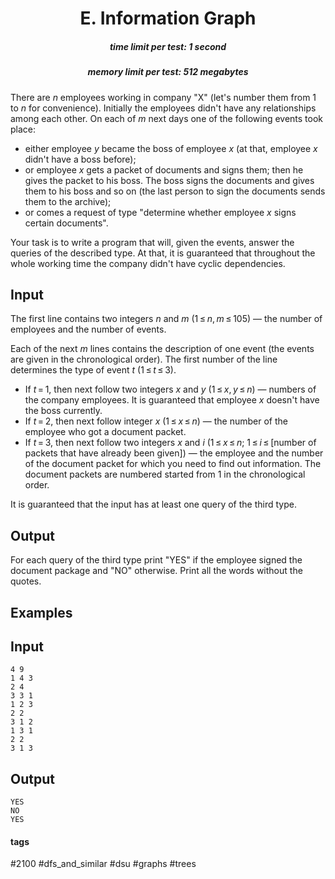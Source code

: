 <h1 style='text-align: center;'> E. Information Graph</h1>

<h5 style='text-align: center;'>time limit per test: 1 second</h5>
<h5 style='text-align: center;'>memory limit per test: 512 megabytes</h5>

There are *n* employees working in company "X" (let's number them from 1 to *n* for convenience). Initially the employees didn't have any relationships among each other. On each of *m* next days one of the following events took place:

* either employee *y* became the boss of employee *x* (at that, employee *x* didn't have a boss before);
* or employee *x* gets a packet of documents and signs them; then he gives the packet to his boss. The boss signs the documents and gives them to his boss and so on (the last person to sign the documents sends them to the archive);
* or comes a request of type "determine whether employee *x* signs certain documents".

Your task is to write a program that will, given the events, answer the queries of the described type. At that, it is guaranteed that throughout the whole working time the company didn't have cyclic dependencies.

## Input

The first line contains two integers *n* and *m* (1 ≤ *n*, *m* ≤ 105) — the number of employees and the number of events. 

Each of the next *m* lines contains the description of one event (the events are given in the chronological order). The first number of the line determines the type of event *t* (1 ≤ *t* ≤ 3). 

* If *t* = 1, then next follow two integers *x* and *y* (1 ≤ *x*, *y* ≤ *n*) — numbers of the company employees. It is guaranteed that employee *x* doesn't have the boss currently.
* If *t* = 2, then next follow integer *x* (1 ≤ *x* ≤ *n*) — the number of the employee who got a document packet.
* If *t* = 3, then next follow two integers *x* and *i* (1 ≤ *x* ≤ *n*; 1 ≤ *i* ≤ [number of packets that have already been given]) — the employee and the number of the document packet for which you need to find out information. The document packets are numbered started from 1 in the chronological order.

It is guaranteed that the input has at least one query of the third type.

## Output

For each query of the third type print "YES" if the employee signed the document package and "NO" otherwise. Print all the words without the quotes.

## Examples

## Input


```
4 9  
1 4 3  
2 4  
3 3 1  
1 2 3  
2 2  
3 1 2  
1 3 1  
2 2  
3 1 3  

```
## Output


```
YES  
NO  
YES  

```


#### tags 

#2100 #dfs_and_similar #dsu #graphs #trees 